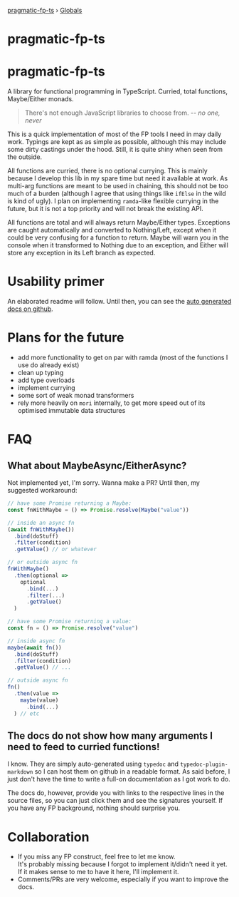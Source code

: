 [pragmatic-fp-ts](README.md) › [Globals](globals.md)

# pragmatic-fp-ts

# pragmatic-fp-ts

A library for functional programming in TypeScript. Curried, total
functions, Maybe/Either monads.

> There's not enough JavaScript libraries to choose from.
> -- <cite>no one, never</cite>

This is a quick implementation of most of the FP tools I need in may
daily work. Typings are kept as as simple as possible, although this
may include some dirty castings under the hood. Still, it is quite
shiny when seen from the outside.

All functions are curried, there is no optional currying. This is
mainly because I develop this lib in my spare time but need it
available at work. As multi-arg functions are meant to be used in
chaining, this should not be too much of a burden (although I agree that using things like `ifElse` in the wild is kind of ugly). I plan on
implementing `ramda`-like flexible currying in the future, but it is
not a top priority and will not break the existing API.

All functions are total and will always return Maybe/Either
types. Exceptions are caught automatically and converted to
Nothing/Left, except when it could be very confusing for a function to
return. Maybe will warn you in the console when it transformed to
Nothing due to an exception, and Either will store any exception in
its Left branch as expected.

# Usability primer

An elaborated readme will follow. Until then, you can see the
[auto generated docs on github](https://github.com/hermann-p/pragmatic-fp-ts/blob/master/docs/globals.md).

# Plans for the future

- add more functionality to get on par with ramda (most of the
  functions I use do already exist)
- clean up typing
- add type overloads
- implement currying
- some sort of weak monad transformers
- rely more heavily on `mori` internally, to get more speed out of its
  optimised immutable data structures

# FAQ

## What about MaybeAsync/EitherAsync?

Not implemented yet, I'm sorry. Wanna make a PR? Until then, my suggested workaround:

``` javascript
// have some Promise returning a Maybe:
const fnWithMaybe = () => Promise.resolve(Maybe("value"))

// inside an async fn
(await fnWithMaybe())
  .bind(doStuff)
  .filter(condition)
  .getValue() // or whatever

// or outside async fn
fnWithMaybe()
  .then(optional => 
    optional
      .bind(...)
      .filter(...)
      .getValue()
  )

// have some Promise returning a value:
const fn = () => Promise.resolve("value")

// inside async fn
maybe(await fn())
  .bind(doStuff)
  .filter(condition)
  .getValue() // ...

// outside async fn
fn()
  .then(value => 
    maybe(value)
      .bind(...)
  ) // etc
```

## The docs do not show how many arguments I need to feed to curried functions!

I know. They are simply auto-generated using `typedoc` and
`typedoc-plugin-markdown` so I can host them on github in a readable format. As said before, I just don't have the time to write a full-on documentation as I got work to do.

The docs do, however, provide you with links to the respective lines in the source files, so you can just click them and see the signatures yourself. If you have any FP background, nothing should surprise you.

# Collaboration

- If you miss any FP construct, feel free to let me know.  
  It's probably missing because I forgot to implement it/didn't need
  it yet. If it makes sense to me to have it here, I'll implement it.
- Comments/PRs are very welcome, especially if you want to improve the docs.
